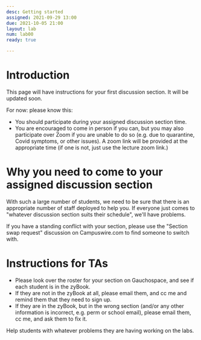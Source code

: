 ```yaml
---
desc: Getting started
assigned: 2021-09-29 13:00
due: 2021-10-05 21:00
layout: lab
num: lab00
ready: true

---
```


# Introduction

This page will have instructions for your first discussion section.  It will be updated soon.

For now: please know this:
* You should participate during your assigned discussion section time.  
* You are encouraged to come in person if you can, but you may also participate over Zoom if you are unable to do so (e.g. due to quarantine, Covid symptoms, or other issues).  A zoom link will be provided at the appropriate time (if one is not, just use the lecture zoom link.)

# Why you need to come to your assigned discussion section

With such a large number of students, we need to be sure that there is an appropriate number of staff deployed to help you.  If everyone just comes to "whatever discussion section suits their schedule", we'll have problems.

If you have a standing conflict with your section, please use the "Section swap request" discussion on Campuswire.com to find someone to switch with.

# Instructions for TAs

* Please look over the roster for your section on Gauchospace, and see if each student is in the zyBook.
* If they are not in the zyBook at all, please email them, and cc me and remind them that they need to sign up.
* If they are in the zyBook, but in the wrong section (and/or any other information is incorrect, e.g. perm or school email), please email them, cc me, and ask them to fix it.

Help students with whatever problems they are having working on the labs.

